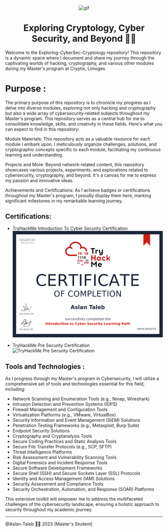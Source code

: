 <p align="center">
<img width="400" src="https://media.giphy.com/media/KmHueA88mFABT9GkkR/giphy.gif" align="center" alt="gif" />
<h1 align="center">Exploring Cryptology, Cyber Security, and Beyond 🐱‍💻 
</h1>
</p>

Welcome to the Exploring-CyberSec-Cryptology repository! This repository is a dynamic space where I document and share my journey through the captivating worlds of hacking, cryptography, and various other modules during my Master's program at Cryptis, Limoges.

# Purpose : 

The primary purpose of this repository is to chronicle my progress as I delve into diverse modules, exploring not only hacking and cryptography but also a wide array of cybersecurity-related subjects throughout my Master's program. This repository serves as a central hub for me to consolidate knowledge, skills, and creativity in these fields. Here's what you can expect to find in this repository:

Module Materials: This repository acts as a valuable resource for each module I embark upon. I meticulously organize challenges, solutions, and cryptographic concepts specific to each module, facilitating my continuous learning and understanding.

Projects and More: Beyond network-related content, this repository showcases various projects, experiments, and explorations related to cybersecurity, cryptography, and beyond. It's a canvas for me to express my passion and innovative ideas.

Achievements and Certifications: As I achieve badges or certifications throughout my Master's program, I proudly display them here, marking significant milestones in my remarkable learning journey.

## Certifications:

- TryHackMe Introduction To Cyber Security Certification
  ![TryHackMe Introduction To Cyber Security Certification](TryHackMe/Introduction%20To%20Cyber%20Security/Certification.png)

- TryHackMe Pre Security Certification
  ![TryHackMe Pre Security Certification](Exploring-CyberSec-Cryptology/main/TryHackMe/Pre%20Security/Certification.png)



## Tools and Technologies : 
As I progress through my Master's program in Cybersecurity, I will utilize a comprehensive set of tools and technologies essential for this field, including:

- Network Scanning and Enumeration Tools (e.g., Nmap, Wireshark)
- Intrusion Detection and Prevention Systems (IDPS)
- Firewall Management and Configuration Tools
- Virtualization Platforms (e.g., VMware, VirtualBox)
- Security Information and Event Management (SIEM) Solutions
- Penetration Testing Frameworks (e.g., Metasploit, Burp Suite)
- Endpoint Security Solutions
- Cryptography and Cryptanalysis Tools
- Secure Coding Practices and Static Analysis Tools
- Secure File Transfer Protocols (e.g., SCP, SFTP)
- Threat Intelligence Platforms
- Risk Assessment and Vulnerability Scanning Tools
- Digital Forensics and Incident Response Tools
- Secure Software Development Frameworks
- Secure Shell (SSH) and Secure Sockets Layer (SSL) Protocols
- Identity and Access Management (IAM) Solutions
- Security Assessment and Compliance Tools
- Security Orchestration, Automation, and Response (SOAR) Platforms

This extensive toolkit will empower me to address the multifaceted challenges of the cybersecurity landscape, ensuring a holistic approach to security throughout my academic journey.

---

@Aslan-Taleb 🐱‍💻 2023 (Master's Student)
